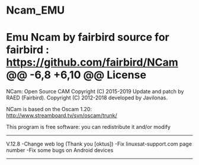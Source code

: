 # Ncam_EMU
 Emu Ncam by fairbird
 source for fairbird : https://github.com/fairbird/NCam
 @@ -6,8 +6,10 @@ License
=========================
NCam: Open Source CAM
Copyright (C) 2015-2019 Update and patch by RAED (Fairbird).
Copyright (C) 2012-2018 developed by Javilonas.

NCam is based on the Oscam 1.20: http://www.streamboard.tv/svn/oscam/trunk/

This program is free software: you can redistribute it and/or modify
******************************************************************************
V.12.8
-Change web log (Thank you [oktus])
-Fix linuxsat-support.com page number
-Fix some bugs on Android devices
*******************************************